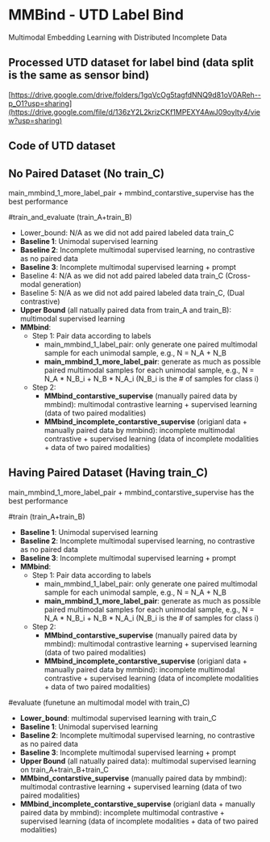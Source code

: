 # MMBind - UTD Label Bind
Multimodal Embedding Learning with Distributed Incomplete Data

## Processed UTD dataset for label bind (data split is the same as sensor bind)
[https://drive.google.com/drive/folders/1gqVcOg5tagfdNNQ9d81oV0AReh--p_O1?usp=sharing](https://drive.google.com/file/d/136zY2L2krizCKf1MPEXY4AwJ09oylty4/view?usp=sharing)

## Code of UTD dataset

## No Paired Dataset (No train_C)
main_mmbind_1_more_label_pair + mmbind_contarstive_supervise has the best performance

#train_and_evaluate (train_A+train_B)
- Lower_bound: N/A as we did not add paired labeled data train_C
- **Baseline 1**: Unimodal supervised learning 
- **Baseline 2**: Incomplete multimodal supervised learning, no contrastive as no paired data
- **Baseline 3**: Incomplete multimodal supervised learning + prompt
- Baseline 4: N/A as we did not add paired labeled data train_C (Cross-modal generation)
- Baseline 5: N/A as we did not add paired labeled data train_C, (Dual contrastive)
- **Upper Bound** (all natually paired data from train_A and train_B): multimodal supervised learning
- **MMbind**:
  * Step 1: Pair data according to labels
     * main_mmbind_1_label_pair: only generate one paired multimodal sample for each unimodal sample, e.g., N = N_A + N_B
     * **main_mmbind_1_more_label_pair**: generate as much as possible paired multimodal samples for each unimodal sample, e.g., N = N_A * N_B_i + N_B * N_A_i (N_B_i is the # of samples for class i)
  * Step 2:
    * **MMbind_contarstive_supervise** (manually paired data by mmbind): multimodal contrastive learning + supervised learning (data of two paired modalities)
    * **MMbind_incomplete_contarstive_supervise** (origianl data + manually paired data by mmbind): incomplete multimodal contrastive  + supervised learning (data of incomplete modalities + data of two paired modalities)

## Having Paired Dataset (Having train_C)
main_mmbind_1_more_label_pair + mmbind_contarstive_supervise has the best performance

#train (train_A+train_B)
- **Baseline 1**: Unimodal supervised learning 
- **Baseline 2**: Incomplete multimodal supervised learning, no contrastive as no paired data
- **Baseline 3**: Incomplete multimodal supervised learning + prompt
- **MMbind**:
  * Step 1: Pair data according to labels
       * main_mmbind_1_label_pair: only generate one paired multimodal sample for each unimodal sample, e.g., N = N_A + N_B
       * **main_mmbind_1_more_label_pair**: generate as much as possible paired multimodal samples for each unimodal sample, e.g., N = N_A * N_B_i + N_B * N_A_i (N_B_i is the # of samples for class i)
  * Step 2:
    * **MMbind_contarstive_supervise** (manually paired data by mmbind): multimodal contrastive learning + supervised learning (data of two paired modalities)
    * **MMbind_incomplete_contarstive_supervise** (origianl data + manually paired data by mmbind): incomplete multimodal contrastive  + supervised learning (data of incomplete modalities + data of two paired modalities)

#evaluate (funetune an multimodal model with train_C)
- **Lower_bound**: multimodal supervised learning with train_C
- **Baseline 1**: Unimodal supervised learning 
- **Baseline 2**: Incomplete multimodal supervised learning, no contrastive as no paired data
- **Baseline 3**: Incomplete multimodal supervised learning + prompt
- **Upper Bound** (all natually paired data): multimodal supervised learning on train_A+train_B+train_C
- **MMbind_contarstive_supervise** (manually paired data by mmbind): multimodal contrastive learning + supervised learning (data of two paired modalities)
- **MMbind_incomplete_contarstive_supervise** (origianl data + manually paired data by mmbind): incomplete multimodal contrastive  + supervised learning (data of incomplete modalities + data of two paired modalities)
